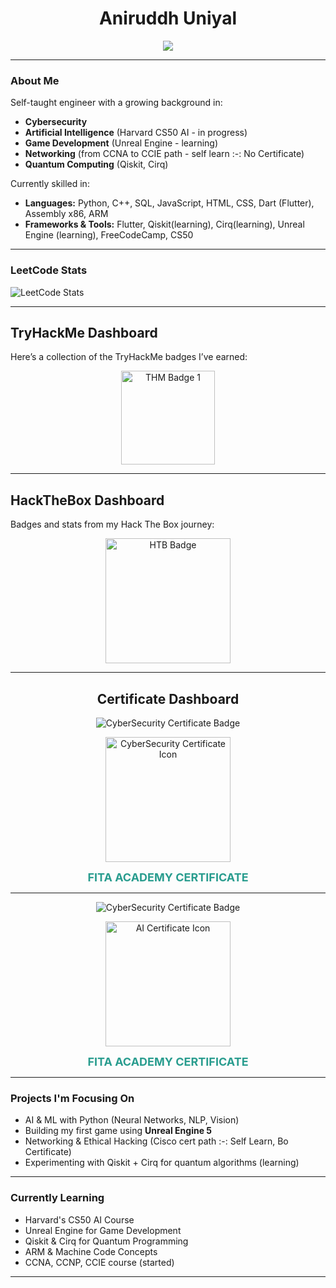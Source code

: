 <h1 align="center">Aniruddh Uniyal</h1>

<p align="center">
  <img src="https://readme-typing-svg.herokuapp.com?font=Fira+Code&size=25&duration=3000&pause=1000&center=true&vCenter=true&width=460&lines=Cybersecurity+Enthusiast;AI+Researcher;Aspiring+Game+Developer;Learning+Quantum+Computing" />
</p>

---

###  About Me

 Self-taught engineer with a growing background in:
-  **Cybersecurity**
-  **Artificial Intelligence** (Harvard CS50 AI - in progress)
-  **Game Development** (Unreal Engine - learning)
-  **Networking** (from CCNA to CCIE path - self learn :-: No Certificate)
-  **Quantum Computing** (Qiskit, Cirq)

 Currently skilled in:
- **Languages:** Python, C++, SQL, JavaScript, HTML, CSS, Dart (Flutter), Assembly x86, ARM
- **Frameworks & Tools:** Flutter, Qiskit(learning), Cirq(learning), Unreal Engine (learning), FreeCodeCamp, CS50

---

###  LeetCode Stats


![LeetCode Stats](https://leetcard.jacoblin.cool/AniruddhUniyal?theme=light&font=Baloo&ext=heatmap)

---

## TryHackMe Dashboard

Here’s a collection of the TryHackMe badges I’ve earned:

<div align="center">
  <img src="https://tryhackme.com/img/badges/linux.svg" alt="THM Badge 1" width="150" />
</div>

---

## HackTheBox Dashboard

Badges and stats from my Hack The Box journey:

<div align="center">
  <img src="https://academy.hackthebox.com/storage/badges/philomath.png" alt="HTB Badge" width="200" />
  <!-- Add more HTB badges or future ranks here -->
</div>

---

<!-- CyberSecurity Certificate-->

<h2 align="center">Certificate Dashboard</h2>

<p align="center">
  <img src="https://img.shields.io/badge/Certificate-CyberSecurity-blue?style=for-the-badge&logo=academia&logoColor=white" alt="CyberSecurity Certificate Badge">
</p>

<p align="center">
  <a href="CyberSecurity.pdf" target="_blank">
    <img src="https://img.icons8.com/clouds/400/000000/certificate.png" width="200" alt="CyberSecurity Certificate Icon"/>
  </a>
</p>

<p align="center">
  <a href="CyberSecurity.pdf" target="_blank" style="text-decoration: none; font-weight: bold; font-size: 18px; color: #2a9d8f;">
    FITA ACADEMY CERTIFICATE
  </a>
</p>

---

<!-- AI Certificate-->

<p align="center">
  <img src="https://img.shields.io/badge/Certificate-AI-blue?style=for-the-badge&logo=academia&logoColor=white" alt="CyberSecurity Certificate Badge">
</p>

<p align="center">
  <a href="AI.pdf" target="_blank">
    <img src="https://img.icons8.com/clouds/400/000000/certificate.png" width="200" alt="AI Certificate Icon"/>
  </a>
</p>

<p align="center">
  <a href="AI.pdf" target="_blank" style="text-decoration: none; font-weight: bold; font-size: 18px; color: #2a9d8f;">
    FITA ACADEMY CERTIFICATE
  </a>
</p>

---

###  Projects I'm Focusing On
-  AI & ML with Python (Neural Networks, NLP, Vision)
-  Building my first game using **Unreal Engine 5**
-  Networking & Ethical Hacking (Cisco cert path :-: Self Learn, Bo Certificate)
-  Experimenting with Qiskit + Cirq for quantum algorithms (learning)

---

###  Currently Learning
-  Harvard's CS50 AI Course
-  Unreal Engine for Game Development
-  Qiskit & Cirq for Quantum Programming
-  ARM & Machine Code Concepts
-  CCNA, CCNP, CCIE course (started)
---
